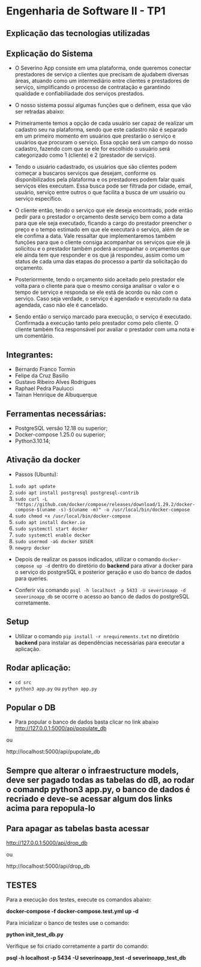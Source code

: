 # Engenharia de Software II - TP1

## Explicação das tecnologias utilizadas

## Explicação do Sistema

- O Severino App consiste em uma plataforma, onde queremos conectar prestadores de serviço a clientes que precisam de ajudabem diversas áreas, atuando como um intermediário entre clientes e prestadores de serviço, simplificando o processo de contratação e garantindo qualidade e confiabiliadade dos serviços prestados.

- O nosso sistema possui algumas funções que o definem, essa que vão ser retradas abaixo:

- Primeiramente temos a opção de cada usuário ser capaz de realizar um cadastro seu na plataforma, sendo que este cadastro não é separado em um primeiro momento em usuários que prestarão o serviço e usuários que procuram o serviço. Essa opção será um campo do nosso cadastro, fazendo com que se ele for escolhido o usuário será categorizado como 1 (cliente) e 2 (prestador de serviço).

- Tendo o usuário cadastrado, os usuários que são clientes podem começar a buscaros serviços que desejam, conforme os disponibilizados pela plataforma e os prestadores podem falar quais serviços eles executam. Essa busca pode ser filtrada por cidade, email, usuário, serviço entre outros o que facilita a busca de um usuário ou serviço específico.

- O cliente então, tendo o serviço que ele deseja encontrado, pode então pedir para o prestador o orçamento deste serviço bem como a data para que ele seja executado, ficando a cargo do prestador preencher o preço e o tempo estimado em que ele executará o serviço, além de se ele confima a data. Vale ressaltar que implementaremos também funções para que o cliente consiga acompanhar os serviços que ele já solicitou e o prestador também poderá acompanhar o orçamentos que ele ainda tem que responder e os que já respondeu, assim como um status de cada uma das etapas do processo a partir da solicitação do orçamento.

- Posteriormente, tendo o orçamento sido aceitado pelo prestador ele volta para o cliente para que o mesmo consiga analisar o valor e o tempo de serviço e responda se ele está de acordo ou não com o serviço. Caso seja verdade, o serviço é agendado e executado na data agendada, caso não ele é cancelado.

- Sendo então o serviço marcado para execução, o serviço é executado. Confirmada a execução tanto pelo prestador como pelo cliente. O cliente também fica responsável por avaliar o prestador com uma nota e um comentário.

## Integrantes:

- Bernardo Franco Tormin
- Felipe da Cruz Basilio
- Gustavo Ribeiro Alves Rodrigues
- Raphael Pedra Paulucci
- Tainan Henrique de Albuquerque

## Ferramentas necessárias:

- PostgreSQL versão 12.18 ou superior;
- Docker-compose 1.25.0 ou superior;
- Python3.10.14;

## Ativação da docker

- Passos (Ubuntu):

1. `sudo apt update`
2. `sudo apt install postgresql postgresql-contrib`
3. `sudo curl -L "https://github.com/docker/compose/releases/download/1.29.2/docker-compose-$(uname -s)-$(uname -m)" -o /usr/local/bin/docker-compose`
4. `sudo chmod +x /usr/local/bin/docker-compose`
5. `sudo apt install docker.io`
6. `sudo systemctl start docker`
7. `sudo systemctl enable docker`
8. `sudo usermod -aG docker $USER`
9. `newgrp docker`

- Depois de realizar os passos indicados, utilizar o comando `docker-compose up -d` dentro do diretório do **backend** para ativar a docker para o serviço do postgreSQL e posterior geração e uso do banco de dados para queries.

- Conferir via comando `psql -h localhost -p 5433 -U severinoapp -d severinoapp_db` se ocorre o acesso ao banco de dados do postgreSQL corretamente.

## Setup

- Utilizar o comando `pip install -r nrequirements.txt` no diretório **backend** para instalar as dependências necessárias para executar a aplicação.

## Rodar aplicação:

- `cd src`
- `python3 app.py` ou `python app.py`

## Popular o DB

- Para popular o banco de dados basta clicar no link abaixo
  http://127.0.0.1:5000/api/populate_db

ou

http://localhost:5000/api/pupolate_db

## Sempre que alterar o infraestructure models, deve ser pagado todas as tabelas do dB, ao rodar o comandp python3 app.py, o banco de dados é recriado e deve-se acessar algum dos links acima para repopula-lo

## Para apagar as tabelas basta acessar

http://127.0.0.1:5000/api/drop_db

ou

http://localhost:5000/api/drop_db

## TESTES

Para a execução dos testes, execute os comandos abaixo:

**docker-compose -f docker-compose.test.yml up -d**

Para inicializar o banco de testes use o comando:

**python init_test_db.py**

Verifique se foi criado corretamente a partir do comando:

**psql -h localhost -p 5434 -U severinoapp_test -d severinoapp_test_db**
